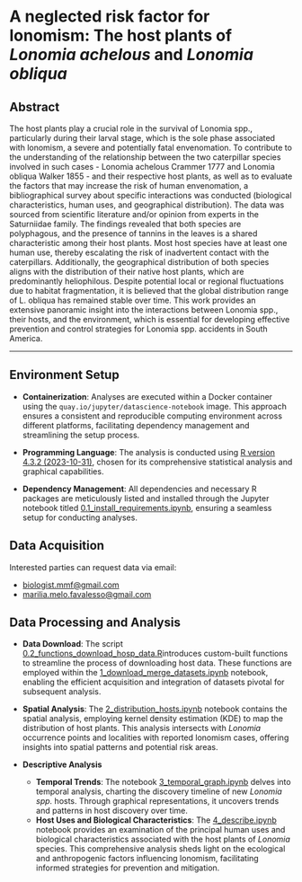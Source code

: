 # A neglected risk factor for lonomism: The host plants of *Lonomia achelous* and *Lonomia obliqua*


## Abstract

The host plants play a crucial role in the survival of Lonomia spp., particularly during their larval stage, which is the sole phase associated with lonomism, a severe and potentially fatal envenomation. To contribute to the understanding of the relationship between the two caterpillar species involved in such cases - Lonomia achelous Crammer 1777 and Lonomia obliqua Walker 1855 -  and their respective host plants, as well as to evaluate the factors that may increase the risk of  human envenomation, a bibliographical survey about specific interactions was conducted (biological characteristics, human uses, and geographical distribution). The data was sourced from scientific literature and/or opinion from experts in the Saturniidae family. The findings revealed that both species are polyphagous, and the presence of tannins in the leaves is a shared characteristic among their host plants. Most host species have at least one human use, thereby escalating the risk of inadvertent contact with the caterpillars. Additionally, the geographical distribution of both species aligns with the distribution of their native host plants, which are predominantly heliophilous. Despite potential local or regional fluctuations due to habitat fragmentation, it is believed that the global distribution range of L. obliqua has remained stable over time. This work provides an extensive panoramic insight into the interactions between Lonomia spp., their hosts, and the environment, which is essential for developing effective prevention and control strategies for Lonomia spp. accidents in South America.

--------

## Environment Setup

- **Containerization**: Analyses are executed within a Docker container using the `quay.io/jupyter/datascience-notebook` image. This approach ensures a consistent and reproducible computing environment across different platforms, facilitating dependency management and streamlining the setup process.

- **Programming Language**: The analysis is conducted using [R version 4.3.2 (2023-10-31)](https://cran.r-project.org/bin/windows/base/R-4.3.2-win.exe), chosen for its comprehensive statistical analysis and graphical capabilities.

- **Dependency Management**: All dependencies and necessary R packages are meticulously listed and installed through the Jupyter notebook titled [0.1_install_requirements.ipynb](0.1_install_requirements.ipynb), ensuring a seamless setup for conducting analyses.

## Data Acquisition

Interested parties can request data via email:<br>
- biologist.mmf@gmail.com<br>
- marilia.melo.favalesso@gmail.com

## Data Processing and Analysis

- **Data Download**: The script [0.2_functions_download_hosp_data.R](0.2_functions_download_hosp_data.R)introduces custom-built functions to streamline the process of downloading host data. These functions are employed within the [1_download_merge_datasets.ipynb](1_download_merge_datasets.ipynb) notebook, enabling the efficient acquisition and integration of datasets pivotal for subsequent analysis.

- **Spatial Analysis**: The [2_distribution_hosts.ipynb](2_distribution_hosts.ipynb) notebook contains the spatial analysis, employing kernel density estimation (KDE) to map the distribution of host plants. This analysis intersects with *Lonomia* occurrence points and localities with reported lonomism cases, offering insights into spatial patterns and potential risk areas.

- **Descriptive Analysis**
  - **Temporal Trends**: The notebook [3_temporal_graph.ipynb](3_temporal_graph.ipynb) delves into temporal analysis, charting the discovery timeline of new *Lonomia spp.* hosts. Through graphical representations, it uncovers trends and patterns in host discovery over time.
  - **Host Uses and Biological Characteristics**: The [4_describe.ipynb](4_describe.ipynb) notebook provides an examination of the principal human uses and biological characteristics associated with the host plants of *Lonomia* species. This comprehensive analysis sheds light on the ecological and anthropogenic factors influencing lonomism, facilitating informed strategies for prevention and mitigation.

